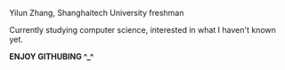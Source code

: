 Yilun Zhang, Shanghaitech University freshman

Currently studying computer science, interested in what I haven't known yet.

**ENJOY GITHUBING ^_^**
<!---
ironwheel1316/ironwheel1316 is a ✨ special ✨ repository because its `README.md` (this file) appears on your GitHub profile.
You can click the Preview link to take a look at your changes.
--->
